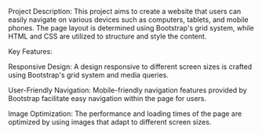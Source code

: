 Project Description:
This project aims to create a website that users can easily navigate on various devices such as computers, tablets, and mobile phones. The page layout is determined using Bootstrap's grid system, while HTML and CSS are utilized to structure and style the content.

Key Features:

Responsive Design: A design responsive to different screen sizes is crafted using Bootstrap's grid system and media queries.

User-Friendly Navigation: Mobile-friendly navigation features provided by Bootstrap facilitate easy navigation within the page for users.

Image Optimization: The performance and loading times of the page are optimized by using images that adapt to different screen sizes.
